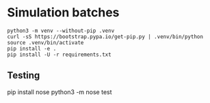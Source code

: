 # Simulation batches

```
python3 -m venv --without-pip .venv
curl -sS https://bootstrap.pypa.io/get-pip.py | .venv/bin/python
source .venv/bin/activate
pip install -e .
pip install -U -r requirements.txt
```

## Testing
pip install nose
python3 -m nose test
